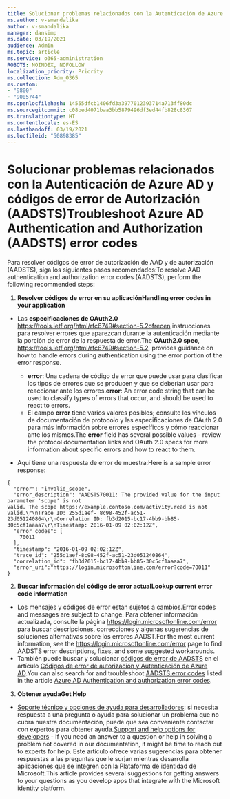 ```yaml
---
title: Solucionar problemas relacionados con la Autenticación de Azure AD y códigos de error de Autorización (AADSTS)
ms.author: v-smandalika
author: v-smandalika
manager: dansimp
ms.date: 03/19/2021
audience: Admin
ms.topic: article
ms.service: o365-administration
ROBOTS: NOINDEX, NOFOLLOW
localization_priority: Priority
ms.collection: Adm_O365
ms.custom:
- "9800"
- "9005744"
ms.openlocfilehash: 14555dfcb1406fd3a3977012393714a713ff80dc
ms.sourcegitcommit: c08bed4071baa3bb5879496df3ed44fb828c8367
ms.translationtype: HT
ms.contentlocale: es-ES
ms.lasthandoff: 03/19/2021
ms.locfileid: "50898385"
---
```

# <a name="troubleshoot-azure-ad-authentication-and-authorization-aadsts-error-codes"></a><span data-ttu-id="63456-102">Solucionar problemas relacionados con la Autenticación de Azure AD y códigos de error de Autorización (AADSTS)</span><span class="sxs-lookup"><span data-stu-id="63456-102">Troubleshoot Azure AD Authentication and Authorization (AADSTS) error codes</span></span>

<span data-ttu-id="63456-103">Para resolver códigos de error de autorización de AAD y de autorización (AADSTS), siga los siguientes pasos recomendados:</span><span class="sxs-lookup"><span data-stu-id="63456-103">To resolve AAD authentication and authorization error codes (AADSTS), perform the following recommended steps:</span></span>

1. <span data-ttu-id="63456-104">**Resolver códigos de error en su aplicación**</span><span class="sxs-lookup"><span data-stu-id="63456-104">**Handling error codes in your application**</span></span>

- <span data-ttu-id="63456-105">Las **especificaciones de OAuth2.0** https://tools.ietf.org/html/rfc6749#section-5.2ofrecen instrucciones para resolver errores que aparezcan durante la autenticación mediante la porción de error de la respuesta de error.</span><span class="sxs-lookup"><span data-stu-id="63456-105">The **OAuth2.0 spec**, https://tools.ietf.org/html/rfc6749#section-5.2, provides guidance on how to handle errors during authentication using the error portion of the error response.</span></span>

    - <span data-ttu-id="63456-106">**error**: Una cadena de código de error que puede usar para clasificar los tipos de errores que se producen y que se deberían usar para reaccionar ante los errores.</span><span class="sxs-lookup"><span data-stu-id="63456-106">**error**: An error code string that can be used to classify types of errors that occur, and should be used to react to errors.</span></span>
    - <span data-ttu-id="63456-107">El campo **error** tiene varios valores posibles; consulte los vínculos de documentación de protocolo y las especificaciones de OAuth 2.0 para más información sobre errores específicos y cómo reaccionar ante los mismos.</span><span class="sxs-lookup"><span data-stu-id="63456-107">The **error** field has several possible values - review the protocol documentation links and OAuth 2.0 specs for more information about specific errors and how to react to them.</span></span>

- <span data-ttu-id="63456-108">Aquí tiene una respuesta de error de muestra:</span><span class="sxs-lookup"><span data-stu-id="63456-108">Here is a sample error response:</span></span>
```
{
  "error": "invalid_scope",
  "error_description": "AADSTS70011: The provided value for the input parameter 'scope' is not 
valid. The scope https://example.contoso.com/activity.read is not valid.\r\nTrace ID: 255d1aef- 8c98-452f-ac51-23d051240864\r\nCorrelation ID: fb3d2015-bc17-4bb9-bb85-30c5cf1aaaa7\r\nTimestamp: 2016-01-09 02:02:12Z",
  "error_codes": [
    70011
  ],
  "timestamp": "2016-01-09 02:02:12Z",
  "trace_id": "255d1aef-8c98-452f-ac51-23d051240864",
  "correlation_id": "fb3d2015-bc17-4bb9-bb85-30c5cf1aaaa7", 
  "error_uri":"https://login.microsoftonline.com/error?code=70011"
}
```
2. <span data-ttu-id="63456-109">**Buscar información del código de error actual**</span><span class="sxs-lookup"><span data-stu-id="63456-109">**Lookup current error code information**</span></span>

- <span data-ttu-id="63456-110">Los mensajes y códigos de error están sujetos a cambios.</span><span class="sxs-lookup"><span data-stu-id="63456-110">Error codes and messages are subject to change.</span></span> <span data-ttu-id="63456-111">Para obtener información actualizada, consulte la página https://login.microsoftonline.com/error para buscar descripciones, correcciones y algunas sugerencias de soluciones alternativas sobre los errores AADST.</span><span class="sxs-lookup"><span data-stu-id="63456-111">For the most current information, see the https://login.microsoftonline.com/error page to find AADSTS error descriptions, fixes, and some suggested workarounds.</span></span>
- <span data-ttu-id="63456-112">También puede buscar y solucionar [códigos de error de AADSTS](https://docs.microsoft.com/azure/active-directory/develop/reference-aadsts-error-codes#aadsts-error-codes) en el artículo [Códigos de error de autorización y Autenticación de Azure AD](https://docs.microsoft.com/azure/active-directory/develop/reference-aadsts-error-codes#handling-error-codes-in-your-application).</span><span class="sxs-lookup"><span data-stu-id="63456-112">You can also search for and troubleshoot [AADSTS error codes](https://docs.microsoft.com/azure/active-directory/develop/reference-aadsts-error-codes#aadsts-error-codes) listed in the article [Azure AD Authentication and authorization error codes](https://docs.microsoft.com/azure/active-directory/develop/reference-aadsts-error-codes#handling-error-codes-in-your-application).</span></span>

3. <span data-ttu-id="63456-113">**Obtener ayuda**</span><span class="sxs-lookup"><span data-stu-id="63456-113">**Get Help**</span></span>

- <span data-ttu-id="63456-114">[Soporte técnico y opciones de ayuda para desarrolladores](https://docs.microsoft.com/azure/active-directory/develop/developer-support-help-options): si necesita respuesta a una pregunta o ayuda para solucionar un problema que no cubra nuestra documentación, puede que sea conveniente contactar con expertos para obtener ayuda.</span><span class="sxs-lookup"><span data-stu-id="63456-114">[Support and help options for developers](https://docs.microsoft.com/azure/active-directory/develop/developer-support-help-options) - If you need an answer to a question or help in solving a problem not covered in our documentation, it might be time to reach out to experts for help.</span></span> <span data-ttu-id="63456-115">Este artículo ofrece varias sugerencias para obtener respuestas a las preguntas que le surjan mientras desarrolla aplicaciones que se integren con la Plataforma de identidad de Microsoft.</span><span class="sxs-lookup"><span data-stu-id="63456-115">This article provides several suggestions for getting answers to your questions as you develop apps that integrate with the Microsoft identity platform.</span></span>








